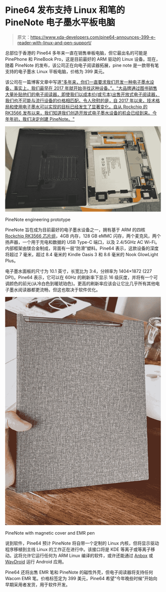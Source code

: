 # Pine64 发布支持 Linux 和笔的 PineNote 电子墨水平板电脑

> 原文：<https://www.xda-developers.com/pine64-announces-399-e-reader-with-linux-and-pen-support/>

总部位于香港的 Pine64 多年来一直在销售单板电脑，但它最出名的可能是 PinePhone 和 PineBook Pro，这是目前最好的 ARM 驱动的 Linux 设备。现在，随着 PineNote 的发布，该公司正在向电子阅读器拓展，pine note 是一款带有笔支持的电子墨水 Linux 平板电脑，价格为 399 美元。

该公司在一篇博客文章中写道[“多年来，你们一直要求我们开发一种电子墨水设备，事实上，我们最早在 2017 年就开始寻找这种设备。”。“大品牌通过图书销售大量补贴他们的电子阅读器，即使我们以成本价(或亏本)出售开放式电子阅读器，我们也不可能与流行设备的价格相匹配。令人欣慰的是，自 2017 年以来，技术格局和使用电子墨水可以实现的目标已经发生了显著变化。自从 Rockchip 的 RK3566 发布以来，我们知道我们创造开放式电子墨水设备的机会已经到来。今年年初，我们决定创建 PineNote。"](https://www.pine64.org/2021/08/15/introducing-the-pinenote/)

 <picture>![PineNote internals](img/37c6152fb0862974c634f5bc11fac4d6.png)</picture> 

PineNote engineering prototype

PineNote 旨在成为目前最好的电子墨水设备之一，拥有基于 ARM 的四核 [Rockchip RK3566 芯片组](https://files.pine64.org/doc/quartz64/Rockchip%20RK3566%20Datasheet%20V1.0-20201210.pdf)，4GB 内存，128 GB eMMC 闪存，两个麦克风，两个扬声器，一个用于充电和数据的 USB Type-C 端口，以及 2.4/5GHz AC Wi-Fi。内部框架由镁合金制成，背面有一层“防滑”塑料。Pine64 表示，这款设备的深度将超过 7 毫米，超过 8.4 毫米的 Kindle Oasis 3 和 8.6 毫米的 Nook GlowLight Plus。

电子墨水面板的尺寸为 10.1 英寸，长宽比为 3:4，分辨率为 1404×1872 (227 DPI)。Pine64 表示，它可以在 60Hz 的刷新率下显示 16 级灰度，并将有一个可调颜色的前光(从冷白色到暖琥珀色)。更高的刷新率应该会让它比几乎所有其他电子墨水阅读器都更流畅，但这也取决于软件优化。

 <picture>![PineNote with magnetic cover and EMR pen](img/c9bc9887b57fbaa33d59a43eb10bf8f6.png)</picture> 

PineNote with magnetic cover and EMR pen

说到软件，Pine64 预计 PineNote 将自带一个定制的 Linux 内核，但将显示驱动程序移植到主线 Linux 的工作正在进行中。该接口将是 KDE 等离子或等离子移动。这将允许它运行任何为 ARM Linux 编译的软件，或许还能通过 [Anbox](https://www.xda-developers.com/anbox-allows-you-to-run-android-apps-on-any-gnulinux-os/) 或 [WayDroid](https://www.xda-developers.com/waydroid-android-apps-on-linux/) 运行 Android 应用。

Pine64 还将出售 EMR 笔和 PineNote 的磁性外壳，但电子阅读器将支持任何 Wacom EMR 笔。价格标签定为 399 美元，Pine64 希望“今年晚些时候”开始向早期采用者发货，用于软件开发。